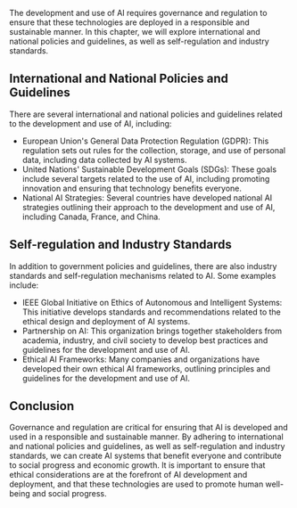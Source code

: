 
The development and use of AI requires governance and regulation to ensure that these technologies are deployed in a responsible and sustainable manner. In this chapter, we will explore international and national policies and guidelines, as well as self-regulation and industry standards.

International and National Policies and Guidelines
--------------------------------------------------

There are several international and national policies and guidelines related to the development and use of AI, including:

* European Union's General Data Protection Regulation (GDPR): This regulation sets out rules for the collection, storage, and use of personal data, including data collected by AI systems.
* United Nations' Sustainable Development Goals (SDGs): These goals include several targets related to the use of AI, including promoting innovation and ensuring that technology benefits everyone.
* National AI Strategies: Several countries have developed national AI strategies outlining their approach to the development and use of AI, including Canada, France, and China.

Self-regulation and Industry Standards
--------------------------------------

In addition to government policies and guidelines, there are also industry standards and self-regulation mechanisms related to AI. Some examples include:

* IEEE Global Initiative on Ethics of Autonomous and Intelligent Systems: This initiative develops standards and recommendations related to the ethical design and deployment of AI systems.
* Partnership on AI: This organization brings together stakeholders from academia, industry, and civil society to develop best practices and guidelines for the development and use of AI.
* Ethical AI Frameworks: Many companies and organizations have developed their own ethical AI frameworks, outlining principles and guidelines for the development and use of AI.

Conclusion
----------

Governance and regulation are critical for ensuring that AI is developed and used in a responsible and sustainable manner. By adhering to international and national policies and guidelines, as well as self-regulation and industry standards, we can create AI systems that benefit everyone and contribute to social progress and economic growth. It is important to ensure that ethical considerations are at the forefront of AI development and deployment, and that these technologies are used to promote human well-being and social progress.
